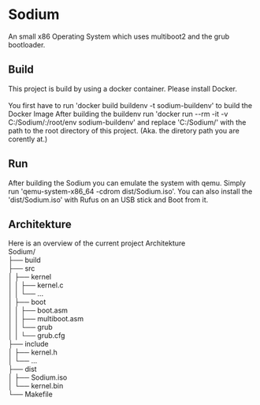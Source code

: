# Sodium
An small x86 Operating System which uses multiboot2 and the grub bootloader.

## Build
This project is build by using a docker container. Please install Docker.<br><br>
You first have to run 'docker build buildenv -t sodium-buildenv' to build the Docker Image
After building the buildenv run 'docker run --rm -it -v C:/Sodium/:/root/env sodium-buildenv' and replace 'C:/Sodium/' with the path to the root directory of this project. (Aka. the diretory path you are corently at.)

## Run
After building the Sodium you can emulate the system with qemu. Simply run 'qemu-system-x86_64 -cdrom dist/Sodium.iso'. You can also install the 'dist/Sodium.iso' with Rufus on an USB stick and Boot from it.

## Architekture
Here is an overview of the current project Architekture
<br>
Sodium/<br>
├── build<br>
├── src<br>
│   ├── kernel<br>
│   │   ├── kernel.c<br>
│   │   └── ...<br>
│   ├── boot<br>
│   │   ├── boot.asm<br>
│   │   ├── multiboot.asm<br>
│   │   └── grub<br>
│   │       └── grub.cfg<br>
├── include<br>
│   ├── kernel.h<br>
│   └── ...<br>
├── dist<br>
│   ├── Sodium.iso<br>
│   └── kernel.bin<br>
└── Makefile<br>
